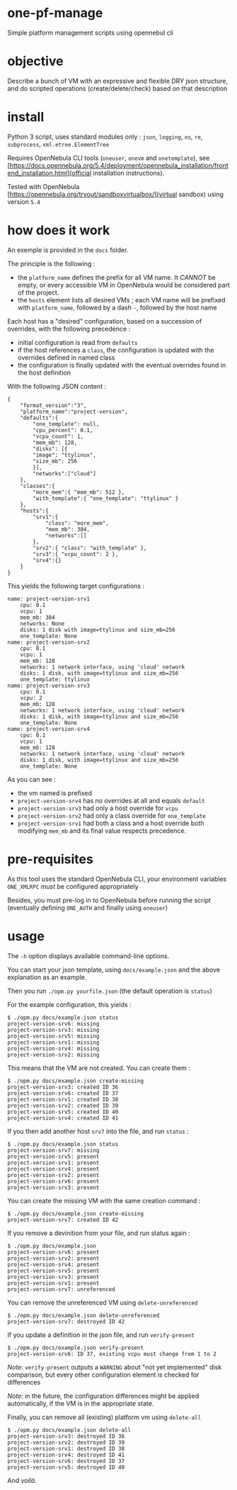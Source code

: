 # one-pf-manage

Simple platform management scripts using opennebul cli

# objective

Describe a bunch of VM with an expressive and flexible DRY json structure, and do scripted operations (create/delete/check) based on that description

# install

Python 3 script, uses standard modules only : `json`, `logging`, `os`, `re`, `subprocess`, `xml.etree.ElementTree`

Requires OpenNebula CLI tools (`oneuser`, `onevm` and `onetemplate`), see [https://docs.opennebula.org/5.4/deployment/opennebula_installation/frontend_installation.html](official installation instructions).

Tested with OpenNebula [https://opennebula.org/tryout/sandboxvirtualbox/](virtual sandbox) using version `5.4`

# how does it work

An exemple is provided in the `docs` folder.

The principle is the following :

- the `platform_name` defines the prefix for all VM name. It *CANNOT* be empty, or every accessible VM in OpenNebula would be considered part of the project.
- the `hosts` element lists all desired VMs ; each VM name will be prefixed with `platform_name`, followed by a dash `-`, followed by the host name

Each host has a "desired" configuration, based on a succession of overrides, with the following precedence :

- initial configuration is read from `defaults`
- if the host references a `class`, the configuration is updated with the overrides defined in named class
- the configuration is finally updated with the eventual overrides found in the host definition

With the following JSON content :

    {
        "format_version":"3",
        "platform_name":"project-version",
        "defaults":{
            "one_template": null,
            "cpu_percent": 0.1,
            "vcpu_count": 1,
            "mem_mb": 128,
            "disks": [{
            "image": "ttylinux",
            "size_mb": 256
            }],
            "networks":["cloud"]
        },
        "classes":{
            "more_mem":{ "mem_mb": 512 },
            "with_template":{ "one_template": "ttylinux" }
        },
        "hosts":{
            "srv1":{
                "class": "more_mem",
                "mem_mb": 384,
                "networks":[]
            },
            "srv2":{ "class": "with_template" },
            "srv3":{ "vcpu_count": 2 },
            "srv4":{}
        }
    }

This yields the following target configurations :

    name: project-version-srv1
        cpu: 0.1
        vcpu: 1
        mem_mb: 384
        networks: None
        disks: 1 disk with image=ttylinux and size_mb=256
        one_template: None
    name: project-version-srv2
        cpu: 0.1
        vcpu: 1
        mem_mb: 128
        networks: 1 network interface, using 'cloud' network
        disks: 1 disk, with image=ttylinux and size_mb=256
        one_template: ttylinux
    name: project-version-srv3
        cpu: 0.1
        vcpu: 2
        mem_mb: 128
        networks: 1 network interface, using 'cloud' network
        disks: 1 disk, with image=ttylinux and size_mb=256
        one_template: None
    name: project-version-srv4
        cpu: 0.1
        vcpu: 1
        mem_mb: 128
        networks: 1 network interface, using 'cloud' network
        disks: 1 disk, with image=ttylinux and size_mb=256
        one_template: None

As you can see :

- the vm named is prefixed
- `project-version-srv4` has no overrides at all and equals `default`
- `project-version-srv3` had only a host override for `vcpu`
- `project-version-srv2` had only a class override for `one_template`
- `project-version-srv1` had both a class and a host override both modifying `mem_mb` and its final value respects precedence.

# pre-requisites

As this tool uses the standard OpenNebula CLI, your environment variables `ONE_XMLRPC` *must* be configured appropriately

Besides, you must pre-log in to OpenNebula before running the script (eventually defining `ONE_AUTH` and finally using `oneuser`)

# usage

The `-h` option displays available command-line options.

You can start your json template, using `docs/example.json` and the above explanation as an example.

Then you run `./opm.py yourfile.json` (the default operation is `status`)

For the example configuration, this yields :

    $ ./opm.py docs/example.json status
    project-version-srv6: missing
    project-version-srv3: missing
    project-version-srv5: missing
    project-version-srv1: missing
    project-version-srv4: missing
    project-version-srv2: missing

This means that the VM are not created. You can create them :

    $ ./opm.py docs/example.json create-missing
    project-version-srv3: created ID 36
    project-version-srv6: created ID 37
    project-version-srv1: created ID 38
    project-version-srv2: created ID 39
    project-version-srv5: created ID 40
    project-version-srv4: created ID 41

If you then add another host `srv7` into the file, and run `status` :

    $ ./opm.py docs/example.json status
    project-version-srv7: missing
    project-version-srv5: present
    project-version-srv1: present
    project-version-srv4: present
    project-version-srv2: present
    project-version-srv6: present
    project-version-srv3: present

You can create the missing VM with the same creation command :

    $ ./opm.py docs/example.json create-missing
    project-version-srv7: created ID 42

If you remove a devinition from your file, and run status again :

    $ ./opm.py docs/example.json
    project-version-srv6: present
    project-version-srv2: present
    project-version-srv4: present
    project-version-srv5: present
    project-version-srv3: present
    project-version-srv1: present
    project-version-srv7: unreferenced

You can remove the unreferenced VM using `delete-unreferenced`

    $ ./opm.py docs/example.json delete-unreferenced
    project-version-srv7: destroyed ID 42

If you update a definition in the json file, and run `verify-present`

    $ ./opm.py docs/example.json verify-present
    project-version-srv6: ID 37, existing vcpu must change from 1 to 2

*Note*: `verify-present` outputs a `WARNING` about "not yet implemented" disk comparison, but every other configuration element is checked for differences

*Note*: in the future, the configuration differences might be applied automatically, if the VM is in the appropriate state.

Finally, you can remove all (existing) platform vm using `delete-all`

    $ ./opm.py docs/example.json delete-all
    project-version-srv3: destroyed ID 36
    project-version-srv2: destroyed ID 39
    project-version-srv1: destroyed ID 38
    project-version-srv4: destroyed ID 41
    project-version-srv6: destroyed ID 37
    project-version-srv5: destroyed ID 40

And _voilà_.
